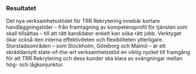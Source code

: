### Resultatet

Det nya verksamhetsstödet för TRR Rekrytering innebär kortare handläggningstider – från framtagning av kompetensprofil för tjänsten som skall tillsättas – till att rätt kandidater enkelt kan söka rätt jobb. Verktyget ökar också den interna effektiviteten och flexibiliteten ytterligare. Storstadsområden – som Stockholm, Göteborg och Malmö – är ett skräddarsytt state-of-the-art verksamhetsstöd en viktig nyckel till framgång för att TRR Rekrytering och dess kunder ska klara av svängningar mellan hög- och lågkonjunktur.
